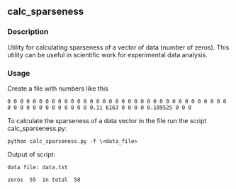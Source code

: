 ## calc_sparseness
### Description
Utility for calculating sparseness of a vector of data (number of zeros). This utility can be useful in scientific work for experimental data analysis.

### Usage 
Create a file with numbers like this
```
0 0 0 0 0 0 0 0 0 0 0 0 0 0 0 0 0 0 0 0 0 0 0 0 0 0 0 0 0 0 0 0 0 0 0 0 0 0 0 0 0 0 0 0 0 0 0 0 0.11 6163 0 0 0 0 0.109525 0 0 0
```

To calculate the sparseness of a data vector in the file run the script calc_sparseness.py:
```
python calc_sparseness.py -f \<data_file>
```

Output of script:
```
data file: data.txt

zeros  55  in total  58
```
